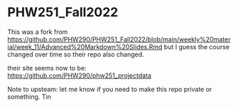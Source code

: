# PHW251_Fall2022

This was a fork from 
https://github.com/PHW290/PHW251_Fall2022/blob/main/weekly%20material/week_11/Advanced%20Markdown%20Slides.Rmd
but I guess the course changed over time so their repo also changed.

their site seems now to be:
https://github.com/PHW290/phw251_projectdata

Note to upsteam: let me know if you need to make this repo private or something.
Tin
